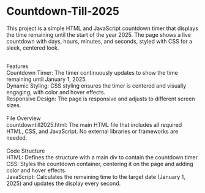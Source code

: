 # Countdown-Till-2025
This project is a simple HTML and JavaScript countdown timer that displays the time remaining until the start of the year 2025. The page shows a live countdown with days, hours, minutes, and seconds, styled with CSS for a sleek, centered look.<br><br>

Features<br>
Countdown Timer: The timer continuously updates to show the time remaining until January 1, 2025.<br>
Dynamic Styling: CSS styling ensures the timer is centered and visually engaging, with color and hover effects.<br>
Responsive Design: The page is responsive and adjusts to different screen sizes.<br><br>
File Overview<br>
countdowntill2025.html: The main HTML file that includes all required HTML, CSS, and JavaScript. No external libraries or frameworks are needed.<br><br>
Code Structure<br>
HTML: Defines the structure with a main div to contain the countdown timer.<br>
CSS: Styles the countdown container, centering it on the page and adding color and hover effects.<br>
JavaScript: Calculates the remaining time to the target date (January 1, 2025) and updates the display every second.